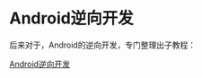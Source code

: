 # Android逆向开发

后来对于，Android的逆向开发，专门整理出子教程：

[Android逆向开发](https://book.crifan.org/books/android_reverse_dev/website/)
